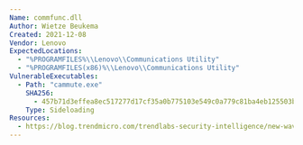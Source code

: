 ```yaml
---
Name: commfunc.dll
Author: Wietze Beukema
Created: 2021-12-08
Vendor: Lenovo
ExpectedLocations:
  - "%PROGRAMFILES%\\Lenovo\\Communications Utility"
  - "%PROGRAMFILES(x86)%\\Lenovo\\Communications Utility"
VulnerableExecutables:
  - Path: "cammute.exe"
    SHA256:
      - 457b71d3effea8ec517277d17cf35a0b775103e549c0a779c81ba4eb125503ba
    Type: Sideloading
Resources:
  - https://blog.trendmicro.com/trendlabs-security-intelligence/new-wave-of-plugx-targets-legitimate-apps/
---
```


